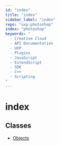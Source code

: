 ```yaml
---
id: "index"
title: "index"
sidebar_label: "index"
repo: "uxp-photoshop"
index: "photoshop"
keywords: "
  - Creative Cloud
  - API Documentation
  - UXP
  - Plugins
  - JavaScript
  - ExtendScript
  - SDK
  - C++
  - Scripting
"
---
```


# index

## Classes

- [Objects](/ps_reference/classes/index/)
